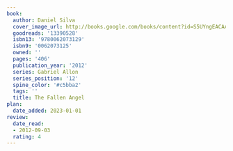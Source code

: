 ```yaml
---
book:
  author: Daniel Silva
  cover_image_url: http://books.google.com/books/content?id=S5UYngEACAAJ&printsec=frontcover&img=1&zoom=1&source=gbs_api
  goodreads: '13390528'
  isbn13: '9780062073129'
  isbn9: '0062073125'
  owned: ''
  pages: '406'
  publication_year: '2012'
  series: Gabriel Allon
  series_position: '12'
  spine_color: '#c5bba2'
  tags: ''
  title: The Fallen Angel
plan:
  date_added: 2023-01-01
review:
  date_read:
  - 2012-09-03
  rating: 4
---
```

